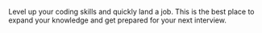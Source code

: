 Level up your coding skills and quickly land a job. This is the best place to expand your knowledge and get prepared for your next interview.